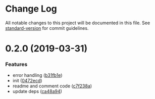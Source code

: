# Change Log

All notable changes to this project will be documented in this file. See [standard-version](https://github.com/conventional-changelog/standard-version) for commit guidelines.

# 0.2.0 (2019-03-31)


### Features

* error handling ([b31fb1e](https://github.com/asyarb/react-use-googleoauth/commit/b31fb1e))
* init ([0472ecd](https://github.com/asyarb/react-use-googleoauth/commit/0472ecd))
* readme and comment code ([c7f238a](https://github.com/asyarb/react-use-googleoauth/commit/c7f238a))
* update deps ([ca48a94](https://github.com/asyarb/react-use-googleoauth/commit/ca48a94))
